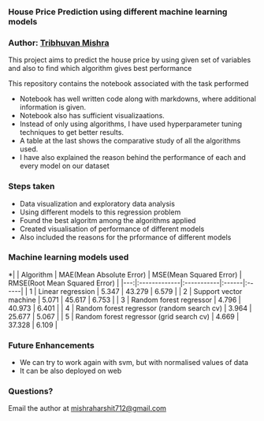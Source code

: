 ### House Price Prediction using different machine learning models

### Author: [Tribhuvan Mishra](https://www.linkedin.com/in/tribhuvan0/)

This project aims to predict the house price by using given set of variables and also to find which algorithm gives best performance

This repository contains the notebook associated with the task performed
* Notebook has well written code along with markdowns, where additional information is given.
* Notebook also has sufficient visualizaations.
* Instead of only using algorithms, I have used hyperparameter tuning techniques to get better results.
* A table at the last shows the comparative study of all the algorithms used.
* I have also explained the reason behind the performance of each and every model on our dataset

### Steps taken
* Data visualization and exploratory data analysis
* Using different models to this regression problem
* Found the best algoritm among the algorithms applied
* Created visualisation of performance of different models
* Also included the reasons for the prformance of different models

### Machine learning models used
*| | Algorithm  | MAE(Mean Absolute Error)    | MSE(Mean Squared Error)  | RMSE(Root Mean Squared Error)   |
|---:|:-------------|:-----------|:------|:------|
| 1 | Linear regression  | 5.347       | 43.279   | 6.579    |
| 2 | Support vector machine  | 5.071    | 45.617   | 6.753     |
| 3 | Random forest regressor | 4.796    | 40.973   | 6.401    |
| 4 | Random forest regressor (random search cv) | 3.964    | 25.677   | 5.067     |
| 5 | Random forest regressor (grid search cv)  | 4.669    | 37.328   | 6.109     |

### Future Enhancements
* We can try to work again with svm, but with normalised values of data
* It can be also deployed on web


### Questions?
Email the author at mishraharshit712@gmail.com
